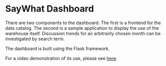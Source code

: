 # SayWhat Dashboard

There are two components to the dashboard.  The first is a frontend
for the data catalog.  The second is a sample application to display
the use of the warehouse itself.  Discussion trends for an arbitrarily
chosen month can be investigated by search term.

The dashboard is built using the Flask framework.

For a video demonstration of its use, please see
[here](https://youtu.be/czwENgiqm0k).
